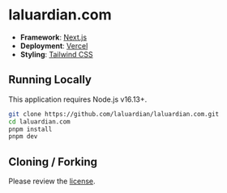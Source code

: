 # laluardian.com

- **Framework**: [Next.js](https://nextjs.org)
- **Deployment**: [Vercel](https://vercel.com)
- **Styling**: [Tailwind CSS](https://tailwindcss.com)

## Running Locally

This application requires Node.js v16.13+.

```bash
git clone https://github.com/laluardian/laluardian.com.git
cd laluardian.com
pnpm install
pnpm dev
```

## Cloning / Forking

Please review the
[license](https://github.com/laluardian/laluardian.com/blob/main/LICENSE.txt).
